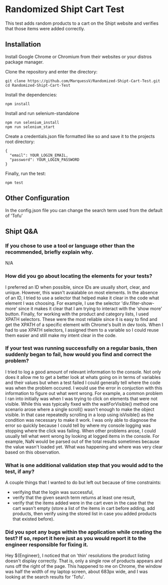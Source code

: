 # Randomized Shipt Cart Test

This test adds random products to a cart on the Shipt website and verifies that those items were added correctly.

## Installation

Install Google Chrome or Chromium from their websites or your distros package manager.

Clone the repository and enter the directory:

```
git clone https://github.com/MarquessV/Randomized-Shipt-Cart-Test.git
cd Randomized-Shipt-Cart-Test
```

Install the dependencies:

```
npm install
```

Install and run selenium-standalone

```
npm run selenium_install
npm run selenium_start
```

Create a credentials.json file formatted like so and save it to the projects root directory:
```
{
  "email": YOUR_LOGIN_EMAIL,
  "password": YOUR_LOGIN_PASSWORD
}
```

Finally, run the test:
```
npm test
```

## Other Configuration

In the config.json file you can change the search term used from the default of 'Tofu'

## Shipt Q&A

### If you chose to use a tool or language other than the recommended, briefly explain why.
N/A

### How did you go about locating the elements for your tests?
I preferred an ID when possible, since IDs are usually short, clear, and unique. However, this wasn't avaialable on most elements. In the absence of an ID, I tried to use a selector that helped make it clear in the code what element I was choosing. For example, I use the selector 'div.filter-show-more' since it makes it clear that I am trying to interact with the 'show more' button. Finally, for working with the product and category lists, I used XPATH selectors. These were the most reliable since it is easy to find and get the XPATH of a specific element with Chrome's built in dev tools. When I had to use XPATH selectors, I assigned them to a variable so I could reuse them easier and still make my intent clear in the code. 

### If your test was running successfully on a regular basis, then suddenly began to fail, how would you find and correct the problem?
I tried to log a good amount of relevant information to the console. Not only does it allow me to get a better look at whats going on in terms of variables and their values but when a test failed I could generally tell where the code was when the problem occured. I would use the error in conjuction with this information to figure out what went wrong. For example, a common problem I ran into initially was when I was trying to click on elements that were not visible. While this was typically fixed with the waitForVisible() method one scenario arose where a single scroll() wasn't enough to make the object visible. In that case repeatedly scrolling in a loop using isVisible() as the condition was necessary to make it work. I was only able to diagnose the error so quickly because I could tell by where my console logging was stopping where the click was failing. When other problems arose, I could usually tell what went wrong by looking at logged items in the console. For example, NaN would be parsed out of the total results sometimes because the value wasn't loaded yet. What was happening and where was very clear based on this observation.

### What is one additional validation step that you would add to the test, if any?
A couple things that I wanted to do but left out because of time constraints:
 * verifying that the login was successful,
 * verify that the given search term returns at least one result,
 * verify that the items added were in the cart even in the case that the cart wasn't empty (store a list of the items in cart before adding, add products, then verify using the stored list in case you added products that existed before).

### Did you spot any bugs within the application while creating the test? If so, report it here just as you would report it to the engineer responsible for fixing it.

Hey ${Engineer}, I noticed that on 'thin' resolutions the product listing doesn't display correctly. That is, only a single row of products appears and runs off the right of the page. This happened to me on Chrome, the window was half the width of
my laptop screen, about 683px wide, and I was looking at the search results for 'Tofu'.
